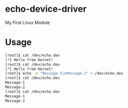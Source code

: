 # echo-device-driver
My First Linux Module


# Usage

```bash
[root]$ cat /dev/echo.dev 
[*] Hello from Kernel!
[root]$ cat /dev/echo.dev
[*] Hello from Kernel!
[root]$ echo -e "Message-1\nMessage-2" > /dev/echo.dev 
[root]$ cat /dev/echo.dev                              
Message-1
Message-2
[root]$ cat /dev/echo.dev
Message-1
Message-2
```
